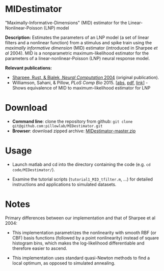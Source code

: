 # MIDestimator
"Maximally-Informative-Dimensions" (MID) estimator for the Linear-Nonlinear-Poisson (LNP) model

**Description:** Estimates the parameters of an LNP model (a set of linear filters and a nonlinear function) from a stimulus and
 spike train using the *maximally informative dimension* (MID) estimator (introduced in Sharpee *et al* 2004). MID is a nonparametric maximum-likelihood estimator for the parameters of a linear-nonlinear-Poisson (LNP) neural response model.

**Relevant publications:**

* [Sharpee, Rust, & Bialek, *Neural Computation* 2004](http://www.mitpressjournals.org/doi/abs/10.1162/089976604322742010) (original publication).
* Williamson, Sahani, & Pillow, *PLoS Comp Bio* 2015. [[abs](http://pillowlab.princeton.edu/pubs/abs_Williamson15_PLoSCB.html),
      [pdf](http://pillowlab.princeton.edu/pubs/Williamson_etal_plosCB2015.pdf), 
      [link](http://journals.plos.org/ploscompbiol/article?id=10.1371/journal.pcbi.1004141)] 
      - Shows equivalence of MID to maximum-likelihood estimator for LNP

Download
==========

* **Command line**: clone the repository from github:
```git clone git@github.com:pillowlab/MIDestimator.git```
* **Browser**:  download zipped archive:  [MIDestimator-master.zip](https://github.com/pillowlab/MIDestimator/archive/master.zip)


Usage
=====

* Launch matlab and cd into the directory containing the code
 (e.g. `cd code/MIDestimator/`).

* Examine the tutorial scripts (`tutorial1_MID_tfilter.m`, ...) for detailed instructions and applications to simulated datasets.


Notes
=====

Primary differences between our implementation and that of Sharpee et
al 2004:

* This implementation parametrizes the nonlinearity with smooth RBF
  (or CBF) basis functions (followed by a point nonlinearity) instead
  of square histogram bins, which makes the log-likelihood
  differentiable and therefore easier to ascend.

* This implementation uses standard quasi-Newton methods to find a
  local optimum, as opposed to simulated annealing.
